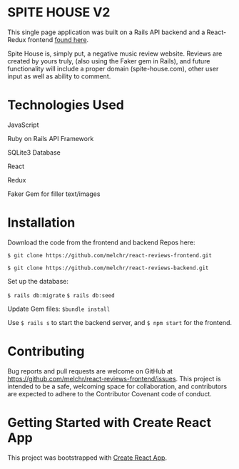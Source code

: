 # SPITE HOUSE V2

This single page application was built on a Rails API backend and a React-Redux frontend [found here](https://github.com/melchr/react-reviews-frontend).

Spite House is, simply put, a negative music review website. Reviews are created by yours truly, (also using the Faker gem in Rails), and future functionality will include a proper domain (spite-house.com), other user input as well as ability to comment.

# Technologies Used

JavaScript

Ruby on Rails API Framework

SQLite3 Database

React

Redux

Faker Gem for filler text/images


# Installation

Download the code from the frontend and backend Repos here:

`$ git clone https://github.com/melchr/react-reviews-frontend.git`

`$ git clone https://github.com/melchr/react-reviews-backend.git`

Set up the database:

`$ rails db:migrate`
`$ rails db:seed`

Update Gem files:
`$bundle install`

Use `$ rails s` to start the backend server, and `$ npm start` for the frontend.

# Contributing

Bug reports and pull requests are welcome on GitHub at https://github.com/melchr/react-reviews-frontend/issues. This project is intended to be a safe, welcoming space for collaboration, and contributors are expected to adhere to the Contributor Covenant code of conduct.


# Getting Started with Create React App

This project was bootstrapped with [Create React App](https://github.com/facebook/create-react-app).

